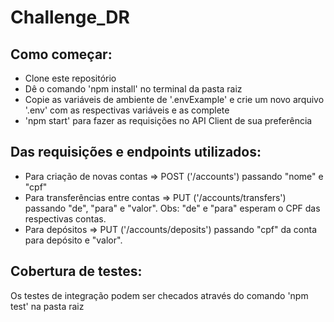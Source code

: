 # Challenge_DR

## Como começar:
- Clone este repositório
- Dê o comando 'npm install' no terminal da pasta raiz
- Copie as variáveis de ambiente de '.envExample' e crie um novo arquivo '.env' com as respectivas variáveis e as complete
- 'npm start' para fazer as requisições no API Client de sua preferência

## Das requisições e endpoints utilizados:
- Para criação de novas contas => POST ('/accounts') passando "nome" e "cpf"
- Para transferências entre contas => PUT ('/accounts/transfers') passando "de", "para" e "valor". Obs: "de" e "para" esperam o CPF das respectivas contas.
- Para depósitos => PUT ('/accounts/deposits') passando "cpf" da conta para depósito e "valor". 

## Cobertura de testes:
Os testes de integração podem ser checados através do comando 'npm test' na pasta raiz

